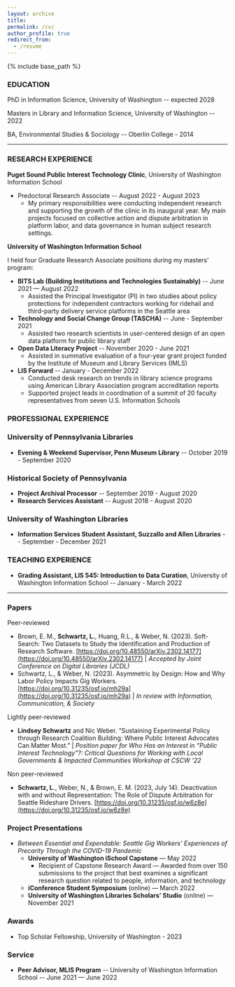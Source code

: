 ```yaml
---
layout: archive
title: 
permalink: /cv/
author_profile: true
redirect_from:
  - /resume
---
```


{% include base_path %}

### EDUCATION
PhD in Information Science, University of Washington -- expected 2028

Masters in Library and Information Science, University of Washington -- 2022

BA, Environmental Studies & Sociology -- Oberlin College - 2014

--------
### RESEARCH EXPERIENCE
**Puget Sound Public Interest Technology Clinic**, University of Washington Information School 
* Predoctoral Research Associate -- August 2022 - August 2023
    * My primary responsibilities were conducting independent research and supporting the growth of the clinic in its inaugural year. My main projects focused on collective action and dispute arbitration in platform labor, and data governance in human subject research settings.  

**University of Washington Information School** 

I held four Graduate Research Associate positions during my masters' program:
  * **BITS Lab (Building Institutions and Technologies Sustainably)** -- June 2021 — August 2022
      * Assisted the Principal Investigator (PI) in two studies about policy protections for independent contractors working for ridehail and third-party delivery service platforms in the Seattle area 
  * **Technology and Social Change Group (TASCHA)** -- June - September 2021
      * Assisted two research scientists in user-centered design of an open data platform for public library staff 
  * **Open Data Literacy Project** -- November 2020 - June 2021
      * Assisted in summative evaluation of a four-year grant project funded by the Institute of Museum and Library Services (IMLS)
  * **LIS Forward** -- January - December 2022 
      * Conducted desk research on trends in library science programs using American Library Association program accreditation reports
      * Supported project leads in coordination of a summit of 20 faculty representatives from seven U.S. Information Schools
  
  
### PROFESSIONAL EXPERIENCE
### University of Pennsylvania Libraries 
* **Evening & Weekend Supervisor, Penn Museum Library** -- October 2019 - September 2020

### Historical Society of Pennsylvania
* **Project Archival Processor** -- September 2019 - August 2020
* **Research Services Assistant** -- August 2018 - August 2020

### University of Washington Libraries
* **Information Services Student Assistant, Suzzallo and Allen Libraries** -- September - December 2021

### TEACHING EXPERIENCE
* **Grading Assistant, LIS 545: Introduction to Data Curation**, University of Washington Information School -- January - March 2022

-----

### Papers

Peer-reviewed
  * Brown, E. M., **Schwartz, L.**, Huang, R.L., & Weber, N. (2023). Soft-Search: Two Datasets to Study the Identification and Production of Research Software. [https://doi.org/10.48550/arXiv.2302.14177](https://doi.org/10.48550/arXiv.2302.14177) \| *Accepted by Joint Conference on Digital Libraries (JCDL)* 
  * Schwartz, L., & Weber, N. (2023). Asymmetric by Design: How and Why Labor Policy Impacts Gig Workers. [https://doi.org/10.31235/osf.io/mh29a](https://doi.org/10.31235/osf.io/mh29a) \| *In review with Information, Communication, & Society*


Lightly peer-reviewed
  * **Lindsey Schwartz** and Nic Weber. “Sustaining Experimental Policy through Research Coalition Building: Where Public Interest Advocates Can Matter Most.” \|  *Position paper for Who Has an Interest in “Public Interest Technology”?: Critical Questions for Working with Local Governments & Impacted Communities Workshop at CSCW ’22*

Non peer-reviewed
* **Schwartz, L.**, Weber, N., & Brown, E. M. (2023, July 14). Deactivation with and without Representation: The Role of Dispute Arbitration for Seattle Rideshare Drivers. [https://doi.org/10.31235/osf.io/w6z8e](https://doi.org/10.31235/osf.io/w6z8e) 

### Project Presentations
*  *Between Essential and Expendable: Seattle Gig Workers' Experiences of Precarity Through the COVID-19 Pandemic*
   * **University of Washington iSchool Capstone** — May 2022
       * Recipient of Capstone Research Award — Awarded from over 150 submissions to the project that best examines a significant research question related to people, information, and technology
   * **iConference Student Symposium** (online) — March 2022
   * **University of Washington Libraries Scholars’ Studio** (online) — November 2021

### Awards
* Top Scholar Fellowship, University of Washington - 2023
  
### Service
* **Peer Advisor, MLIS Program** -- University of Washington Information School -- June 2021 — June 2022
